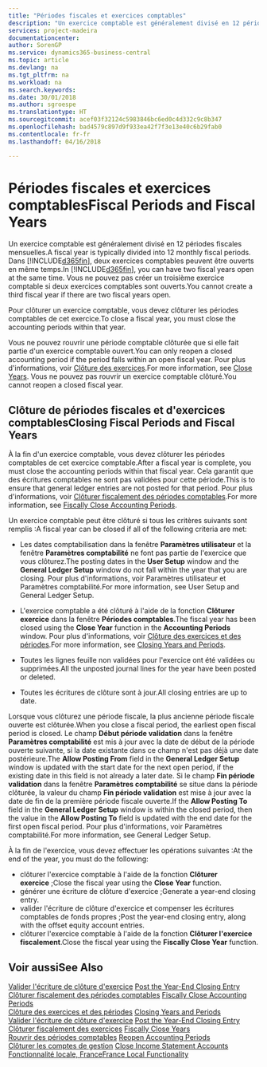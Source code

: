 ```yaml
---
title: "Périodes fiscales et exercices comptables"
description: "Un exercice comptable est généralement divisé en 12 périodes fiscales mensuelles. Dans Business Central, deux exercices comptables peuvent être ouverts en même temps."
services: project-madeira
documentationcenter: 
author: SorenGP
ms.service: dynamics365-business-central
ms.topic: article
ms.devlang: na
ms.tgt_pltfrm: na
ms.workload: na
ms.search.keywords: 
ms.date: 30/01/2018
ms.author: sgroespe
ms.translationtype: HT
ms.sourcegitcommit: acef03f32124c5983846bc6ed0c4d332c9c8b347
ms.openlocfilehash: bad4579c897d9f933ea42f7f3e13e40c6b29fab0
ms.contentlocale: fr-fr
ms.lasthandoff: 04/16/2018

---
```

# <a name="fiscal-periods-and-fiscal-years"></a><span data-ttu-id="55e48-104">Périodes fiscales et exercices comptables</span><span class="sxs-lookup"><span data-stu-id="55e48-104">Fiscal Periods and Fiscal Years</span></span>
<span data-ttu-id="55e48-105">Un exercice comptable est généralement divisé en 12 périodes fiscales mensuelles.</span><span class="sxs-lookup"><span data-stu-id="55e48-105">A fiscal year is typically divided into 12 monthly fiscal periods.</span></span> <span data-ttu-id="55e48-106">Dans [!INCLUDE[d365fin](../../includes/d365fin_md.md)], deux exercices comptables peuvent être ouverts en même temps.</span><span class="sxs-lookup"><span data-stu-id="55e48-106">In [!INCLUDE[d365fin](../../includes/d365fin_md.md)], you can have two fiscal years open at the same time.</span></span> <span data-ttu-id="55e48-107">Vous ne pouvez pas créer un troisième exercice comptable si deux exercices comptables sont ouverts.</span><span class="sxs-lookup"><span data-stu-id="55e48-107">You cannot create a third fiscal year if there are two fiscal years open.</span></span>  

<span data-ttu-id="55e48-108">Pour clôturer un exercice comptable, vous devez clôturer les périodes comptables de cet exercice.</span><span class="sxs-lookup"><span data-stu-id="55e48-108">To close a fiscal year, you must close the accounting periods within that year.</span></span>  

<span data-ttu-id="55e48-109">Vous ne pouvez rouvrir une période comptable clôturée que si elle fait partie d'un exercice comptable ouvert.</span><span class="sxs-lookup"><span data-stu-id="55e48-109">You can only reopen a closed accounting period if the period falls within an open fiscal year.</span></span> <span data-ttu-id="55e48-110">Pour plus d'informations, voir [Clôture des exercices](how-to-close-years.md).</span><span class="sxs-lookup"><span data-stu-id="55e48-110">For more information, see [Close Years](how-to-close-years.md).</span></span> <span data-ttu-id="55e48-111">Vous ne pouvez pas rouvrir un exercice comptable clôturé.</span><span class="sxs-lookup"><span data-stu-id="55e48-111">You cannot reopen a closed fiscal year.</span></span>  

## <a name="closing-fiscal-periods-and-fiscal-years"></a><span data-ttu-id="55e48-112">Clôture de périodes fiscales et d'exercices comptables</span><span class="sxs-lookup"><span data-stu-id="55e48-112">Closing Fiscal Periods and Fiscal Years</span></span>  
<span data-ttu-id="55e48-113">À la fin d'un exercice comptable, vous devez clôturer les périodes comptables de cet exercice comptable.</span><span class="sxs-lookup"><span data-stu-id="55e48-113">After a fiscal year is complete, you must close the accounting periods within that fiscal year.</span></span> <span data-ttu-id="55e48-114">Cela garantit que des écritures comptables ne sont pas validées pour cette période.</span><span class="sxs-lookup"><span data-stu-id="55e48-114">This is to ensure that general ledger entries are not posted for that period.</span></span> <span data-ttu-id="55e48-115">Pour plus d'informations, voir [Clôturer fiscalement des périodes comptables](how-to-fiscally-close-years.md).</span><span class="sxs-lookup"><span data-stu-id="55e48-115">For more information, see [Fiscally Close Accounting Periods](how-to-fiscally-close-years.md).</span></span>  

<span data-ttu-id="55e48-116">Un exercice comptable peut être clôturé si tous les critères suivants sont remplis :</span><span class="sxs-lookup"><span data-stu-id="55e48-116">A fiscal year can be closed if all of the following criteria are met:</span></span>  

- <span data-ttu-id="55e48-117">Les dates comptabilisation dans la fenêtre **Paramètres utilisateur** et la fenêtre **Paramètres comptabilité** ne font pas partie de l'exercice que vous clôturez.</span><span class="sxs-lookup"><span data-stu-id="55e48-117">The posting dates in the **User Setup** window and the **General Ledger Setup** window do not fall within the year that you are closing.</span></span> <span data-ttu-id="55e48-118">Pour plus d'informations, voir Paramètres utilisateur et Paramètres comptabilité.</span><span class="sxs-lookup"><span data-stu-id="55e48-118">For more information, see User Setup and General Ledger Setup.</span></span>  

- <span data-ttu-id="55e48-119">L'exercice comptable a été clôturé à l'aide de la fonction **Clôturer exercice** dans la fenêtre **Périodes comptables**.</span><span class="sxs-lookup"><span data-stu-id="55e48-119">The fiscal year has been closed using the **Close Year** function in the **Accounting Periods** window.</span></span> <span data-ttu-id="55e48-120">Pour plus d'informations, voir [Clôture des exercices et des périodes](../../year-close-years-periods.md).</span><span class="sxs-lookup"><span data-stu-id="55e48-120">For more information, see [Closing Years and Periods](../../year-close-years-periods.md).</span></span>  

- <span data-ttu-id="55e48-121">Toutes les lignes feuille non validées pour l'exercice ont été validées ou supprimées.</span><span class="sxs-lookup"><span data-stu-id="55e48-121">All the unposted journal lines for the year have been posted or deleted.</span></span>  

- <span data-ttu-id="55e48-122">Toutes les écritures de clôture sont à jour.</span><span class="sxs-lookup"><span data-stu-id="55e48-122">All closing entries are up to date.</span></span>  

<span data-ttu-id="55e48-123">Lorsque vous clôturez une période fiscale, la plus ancienne période fiscale ouverte est clôturée.</span><span class="sxs-lookup"><span data-stu-id="55e48-123">When you close a fiscal period, the earliest open fiscal period is closed.</span></span> <span data-ttu-id="55e48-124">Le champ **Début période validation** dans la fenêtre **Paramètres comptabilité** est mis à jour avec la date de début de la période ouverte suivante, si la date existante dans ce champ n'est pas déjà une date postérieure.</span><span class="sxs-lookup"><span data-stu-id="55e48-124">The **Allow Posting From** field in the **General Ledger Setup** window is updated with the start date for the next open period, if the existing date in this field is not already a later date.</span></span> <span data-ttu-id="55e48-125">Si le champ **Fin période validation** dans la fenêtre **Paramètres comptabilité** se situe dans la période clôturée, la valeur du champ **Fin période validation** est mise à jour avec la date de fin de la première période fiscale ouverte.</span><span class="sxs-lookup"><span data-stu-id="55e48-125">If the **Allow Posting To** field in the **General Ledger Setup** window is within the closed period, then the value in the **Allow Posting To** field is updated with the end date for the first open fiscal period.</span></span> <span data-ttu-id="55e48-126">Pour plus d'informations, voir Paramètres comptabilité.</span><span class="sxs-lookup"><span data-stu-id="55e48-126">For more information, see General Ledger Setup.</span></span>  

<span data-ttu-id="55e48-127">À la fin de l'exercice, vous devez effectuer les opérations suivantes :</span><span class="sxs-lookup"><span data-stu-id="55e48-127">At the end of the year, you must do the following:</span></span>  

- <span data-ttu-id="55e48-128">clôturer l'exercice comptable à l'aide de la fonction **Clôturer exercice** ;</span><span class="sxs-lookup"><span data-stu-id="55e48-128">Close the fiscal year using the **Close Year** function.</span></span>  
- <span data-ttu-id="55e48-129">générer une écriture de clôture d'exercice ;</span><span class="sxs-lookup"><span data-stu-id="55e48-129">Generate a year-end closing entry.</span></span>  
- <span data-ttu-id="55e48-130">valider l'écriture de clôture d'exercice et compenser les écritures comptables de fonds propres ;</span><span class="sxs-lookup"><span data-stu-id="55e48-130">Post the year-end closing entry, along with the offset equity account entries.</span></span>  
- <span data-ttu-id="55e48-131">clôturer l'exercice comptable à l'aide de la fonction **Clôturer l'exercice fiscalement**.</span><span class="sxs-lookup"><span data-stu-id="55e48-131">Close the fiscal year using the **Fiscally Close Year** function.</span></span>  

## <a name="see-also"></a><span data-ttu-id="55e48-132">Voir aussi</span><span class="sxs-lookup"><span data-stu-id="55e48-132">See Also</span></span>  
 <span data-ttu-id="55e48-133">[Valider l'écriture de clôture d'exercice](how-to-post-the-year-end-closing-entry.md) </span><span class="sxs-lookup"><span data-stu-id="55e48-133">[Post the Year-End Closing Entry](how-to-post-the-year-end-closing-entry.md) </span></span>  
 <span data-ttu-id="55e48-134">[Clôturer fiscalement des périodes comptables](how-to-fiscally-close-accounting-periods.md) </span><span class="sxs-lookup"><span data-stu-id="55e48-134">[Fiscally Close Accounting Periods](how-to-fiscally-close-accounting-periods.md) </span></span>  
 <span data-ttu-id="55e48-135">[Clôture des exercices et des périodes](../../year-close-years-periods.md) </span><span class="sxs-lookup"><span data-stu-id="55e48-135">[Closing Years and Periods](../../year-close-years-periods.md) </span></span>  
 <span data-ttu-id="55e48-136">[Valider l'écriture de clôture d'exercice](how-to-post-the-year-end-closing-entry.md) </span><span class="sxs-lookup"><span data-stu-id="55e48-136">[Post the Year-End Closing Entry](how-to-post-the-year-end-closing-entry.md) </span></span>  
 <span data-ttu-id="55e48-137">[Clôturer fiscalement des exercices](how-to-fiscally-close-years.md) </span><span class="sxs-lookup"><span data-stu-id="55e48-137">[Fiscally Close Years](how-to-fiscally-close-years.md) </span></span>  
 <span data-ttu-id="55e48-138">[Rouvrir des périodes comptables](how-to-reopen-accounting-periods.md) </span><span class="sxs-lookup"><span data-stu-id="55e48-138">[Reopen Accounting Periods](how-to-reopen-accounting-periods.md) </span></span>  
 <span data-ttu-id="55e48-139">[Clôturer les comptes de gestion](how-to-close-income-statement-accounts.md) </span><span class="sxs-lookup"><span data-stu-id="55e48-139">[Close Income Statement Accounts](how-to-close-income-statement-accounts.md) </span></span>  
 [<span data-ttu-id="55e48-140">Fonctionnalité locale, France</span><span class="sxs-lookup"><span data-stu-id="55e48-140">France Local Functionality</span></span>](france-local-functionality.md)

